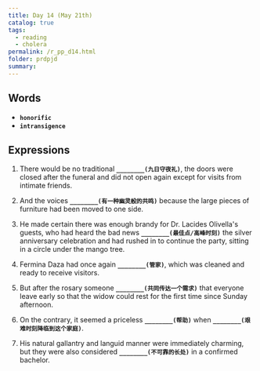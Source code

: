 ```yaml
---
title: Day 14 (May 21th)
catalog: true
tags: 
  - reading
  - cholera
permalink: /r_pp_d14.html
folder: prdpjd
summary: 
---
```


## Words

-   <b data-toggle="tooltip" data-original-title="{{site.data.glossary.honorific}}">`honorific`</b>
-   <b data-toggle="tooltip" data-original-title="{{site.data.glossary.intransigence}}">`intransigence`</b>


## Expressions

1.  There would be no traditional <b data-toggle="tooltip" data-original-title="{{site.data.answers.14_a}}">`________(九日守夜礼)`</b>, the doors were closed after the funeral and did not open again except for visits from intimate friends.

2.  And the voices <b data-toggle="tooltip" data-original-title="{{site.data.answers.14_b}}">`________(有一种幽灵般的共鸣)`</b> because the large pieces of furniture had been moved to one side.

3.  He made certain there was enough brandy for Dr. Lacides Olivella's guests, who had heard the bad news <b data-toggle="tooltip" data-original-title="{{site.data.answers.14_c}}">`________(最佳点/高峰时刻)`</b> the silver anniversary celebration and had rushed in to continue the party, sitting in a circle under the mango tree.

4.  Fermina Daza had once again <b data-toggle="tooltip" data-original-title="{{site.data.answers.14_d}}">`________(管家)`</b>, which was cleaned and ready to receive visitors.

5.  But after the rosary someone <b data-toggle="tooltip" data-original-title="{{site.data.answers.14_e}}">`________(共同传达一个需求)`</b> that everyone leave early so that the widow could rest for the first time since Sunday afternoon.

6.  On the contrary, it seemed a priceless <b data-toggle="tooltip" data-original-title="{{site.data.answers.14_f}}">`________(帮助)`</b> when <b data-toggle="tooltip" data-original-title="{{site.data.answers.14_f2}}">`________(艰难时刻降临到这个家庭)`</b>.

7.  His natural gallantry and languid manner were immediately charming, but they were also considered <b data-toggle="tooltip" data-original-title="{{site.data.answers.14_g}}">`________(不可靠的长处)`</b> in a confirmed bachelor.

